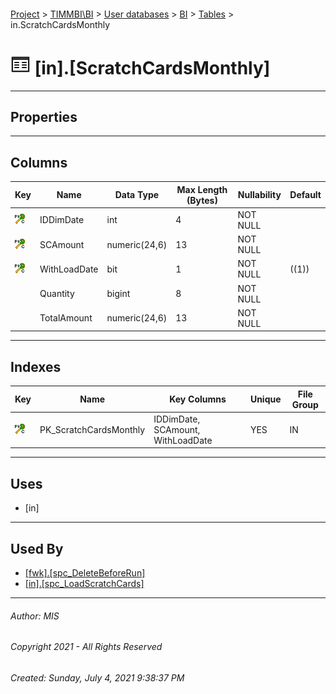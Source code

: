 #### 

[Project](../../../../index.md) > [TIMMBI\\BI](../../../index.md) > [User databases](../../index.md) > [BI](../index.md) > [Tables](Tables.md) > in.ScratchCardsMonthly

# ![Tables](../../../../Images/Table32.png) [in].[ScratchCardsMonthly]

---

## <a name="#properties"></a>Properties



---

## <a name="#columns"></a>Columns

| Key | Name | Data Type | Max Length (Bytes) | Nullability | Default |
|---|---|---|---|---|---|
| [![Cluster Primary Key PK_ScratchCardsMonthly: IDDimDate\SCAmount\WithLoadDate](../../../../Images/pkcluster.png)](#indexes) | IDDimDate | int | 4 | NOT NULL |  |
| [![Cluster Primary Key PK_ScratchCardsMonthly: IDDimDate\SCAmount\WithLoadDate](../../../../Images/pkcluster.png)](#indexes) | SCAmount | numeric(24,6) | 13 | NOT NULL |  |
| [![Cluster Primary Key PK_ScratchCardsMonthly: IDDimDate\SCAmount\WithLoadDate](../../../../Images/pkcluster.png)](#indexes) | WithLoadDate | bit | 1 | NOT NULL | ((1)) |
|  | Quantity | bigint | 8 | NOT NULL |  |
|  | TotalAmount | numeric(24,6) | 13 | NOT NULL |  |


---

## <a name="#indexes"></a>Indexes

| Key | Name | Key Columns | Unique | File Group |
|---|---|---|---|---|
| [![Cluster Primary Key PK_ScratchCardsMonthly: IDDimDate\SCAmount\WithLoadDate](../../../../Images/pkcluster.png)](#indexes) | PK_ScratchCardsMonthly | IDDimDate, SCAmount, WithLoadDate | YES | IN |


---

## <a name="#uses"></a>Uses

* [in]


---

## <a name="#usedby"></a>Used By

* [[fwk].[spc_DeleteBeforeRun]](../Programmability/Stored_Procedures/spc_DeleteBeforeRun.md)
* [[in].[spc_LoadScratchCards]](../Programmability/Stored_Procedures/spc_LoadScratchCards.md)


---

###### Author:  MIS

###### Copyright 2021 - All Rights Reserved

###### Created: Sunday, July 4, 2021 9:38:37 PM

